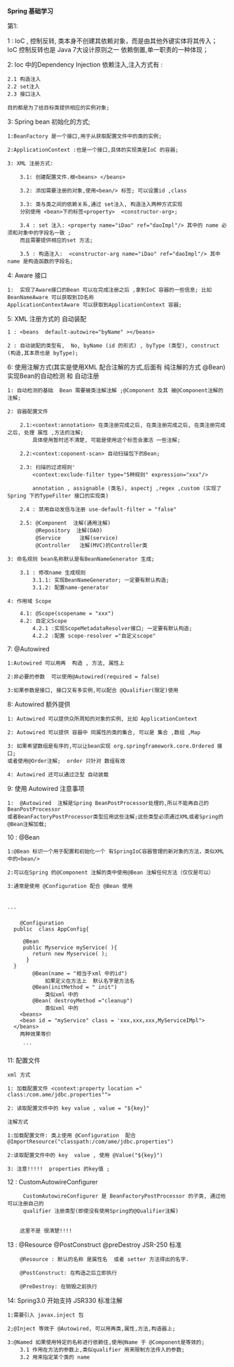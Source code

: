 **Spring 基础学习**

第1:

1 : IoC , 控制反转,  类本身不创建其依赖对象，而是由其他外键实体将其传入；
 IoC 控制反转也是 Java 7大设计原则之一 依赖倒置,单一职责的一种体现；
 
2: Ioc 中的Dependency Injection 依赖注入,注入方式有 : 

    2.1 构造注入
    2.2 set注入
    2.3 接口注入
    
    目的都是为了给目标类提供相应的实例对象;
    
3:  Spring  bean 初始化的方式;
    
    1:BeanFactory 是一个接口,用于从获取配置文件中的类的实例;
    
    2:ApplicationContext :也是一个接口,具体的实现类是IoC 的容器;
    
    3: XML 注册方式:
    
        3.1: 创建配置文件.根<beans> </beans>
        
        3.2: 添加需要注册的对象,使用<bean/> 标签; 可以设置id ,class
        
        3.3: 类与类之间的依赖关系,通过 set注入, 构造注入两种方式实现
        分别使用 <bean>下的标签<property>  <constructor-arg>;
        
        3.4 : set 注入: <property name="iDao" ref="daoImpl"/> 其中的 name 必须和对象中的字段名一致 ;
        而且需要提供相应的set 方法;
        
        3.5 : 构造注入:  <constructor-arg name="iDao" ref="daoImpl"/> 其中name 是构造函数的字段名;
        
4: Aware 接口

    1:  实现了Aware接口的Bean 可以在完成注册之后 ,拿到IoC 容器的一些信息; 比如 BeanNameAware 可以获取到ID名称
    ApplicationContextAware 可以获取到ApplicationContext 容器;
    
    
5: XML 注册方式的  自动装配

    1 : <beans  default-autowire="byName" ></beans> 
    
    2 : 自动装配的类型有,  No, byName (id 的形式) , byType (类型), construct (构造,其本质也是 byType);
    
    
6: 使用注解方式(其实是使用XML 配合注解的方式,后面有 纯注解的方式 @Bean) 实现Bean的自动检测 和  自动注册 

    1: 自动检测的基础  Bean 需要被类注解注解 ;@Component 及其 被@Component注解的注解;
    
    2: 容器配置文件 
    
        2.1:<context:annotation> 在类注册完成之后, 在类注册完成之后, 在类注册完成之后, 处理 属性 ,方法的注解;
            具体使用暂时还不清楚, 可能是使用这个标签会激活 一些注解;
        
        2.2:<context:coponent-scan> 自动扫描包下的Bean;
        
        2.3: 扫描的过滤规则'
            <context:exclude-filter type="5种规则" expression="xxx"/>
            
            annotation , assignable (类名), aspectj ,regex ,custom (实现了Spring 下的TypeFilter 接口的实现类)
            
        2.4 : 禁用自动发信与注册 use-default-filter = "false"
        
        2.5: @Component  注解(通用注解)
             @Repository  注解(DAO)
             @Service      注解(service)
             @Controller   注解(MVC)的Controller类
           
    3: 命名规则 bean名称默认是有BeanNameGenerator 生成;
    
        3.1 : 修改name 生成规则
            3.1.1: 实现BeanNameGenerator; 一定要有默认构造;
            3.1.2: 配置name-generator
                 
    4: 作用域 Scope 
        
        4.1: @Scope(scopename = "xxx")
        4.2: 自定义Scope 
            4.2.1 :实现ScopeMetadataResolver接口; 一定要有默认构造;
            4.2.2 :配置 scope-resolver ="自定义scope" 
            
 7: @Autowired
    
    1:Autowired 可以用再  构造 , 方法, 属性上
    
    2:非必要的参数  可以使用@Autowired(required = false)
    
    3:如果参数是接口, 接口又有多实例,可以配合 @Qualifier(限定)使用
    
 8: Autowired 额外提供
 
    1: Autowired 可以提供众所周知的对象的实例, 比如 ApplicationContext
    
    2: Autowired 可以提供 容器中 同属性的类的集合, 可以是 集合 ,数组 ,Map
    
    3: 如果希望数组是有序的,可以让bean实现 org.springframework.core.Ordered 接口;
    或者使用@Order注解;  order 只针对 数组有效
    
    4: Autowired 还可以通过泛型 自动装载
    
 9: 使用 Autowired  注意事项
 
    1:  @Autowired  注解是Spring BeanPostProcessor处理的,所以不能再自己的BeanPostProcessor
    或者BeanFactoryPostProcessor类型应用这些注解;这些类型必须通过XML或者Spring的@Bean注解加载;
    
 10 : @Bean
 
    1:@Bean 标识一个用于配置和初始化一个 有SpringIoC容器管理的新对象的方法，类似XML 中的<bean/>
    
    2:可以在Spring 的@Component 注解的类中使用@Bean 注解任何方法（仅仅是可以）
    
    3:通常是使用 @Configuration 配合 @Bean 使用
    
    

    ```
   
      	@Configuration
      public  class AppConfig{
      
         @Bean
         public Myservice myService( ){
            return new Myservice( );
          }
      }
      		@Bean(name = "相当于xml 中的id")
      			如果定义在方法上  默认名字是方法名
      		@Bean(initMethod = " init")
      			类似xml 中的
      		@Bean( destroyMethod ="cleanup")
      			类似xml 中的
      	<beans>
        <bean id = "myService" class = 'xxx,xxx,xxx,MyServiceIMpl">
      </beans>
      	两种效果等价
      	
      	 ```
      	 
      	 
      	
  11: 配置文件
    
    xml 方式
    
    1: 加载配置文件 <context:property location =" class:/com.ame/jdbc.properties"">
    
    2: 读取配置文件中的 key value , value = "${key}"
    
    注解方式
    
    1:加载配置文件: 类上使用 @Configuration  配合 @ImportResource("classpath:/com/ame/jdbc.properties")
    
    2:读取配置文件中的 key  value , 使用 @Value("${key}")
    
    3: 注意!!!!!  properties 的key值 ;
    
    
  12 : CustomAutowireConfigurer
  
         CustomAutowireConfigurer 是 BeanFactoryPostProcessor 的子类, 通过他可以注册自己的
         qualifier 注册类型(即使没有使用Spring的@Qualifier注解)
        
        
        这里不是 很清楚!!!!
         
         
  13 : @Resource   @PostConstruct  @preDestroy  JSR-250 标准
  
        @Resource : 默认的名称 是属性名  或者 setter 方法得出的名字.
        
        @PostConstruct: 在构造之后立即执行
        
        @PreDestroy: 在销毁之前执行
    

  14: Spring3.0 开始支持 JSR330 标准注解  
    
    1:需要引入 javax.inject 包
    
    2;@Inject 等效于 @Autowired, 可以用再类,属性,方法,构造器上;
        
    3:@Named 如果使用特定的名称进行依赖住,使用@Name 于 @Component是等效的;
        3.1 作用在方法的参数上,类似qualifier 用来限制方法传入的参数;
        3.2 用来指定某个类的 name    
      
    


 